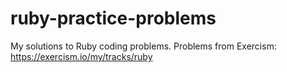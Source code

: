 # ruby-practice-problems
My solutions to Ruby coding problems. Problems from Exercism: https://exercism.io/my/tracks/ruby
